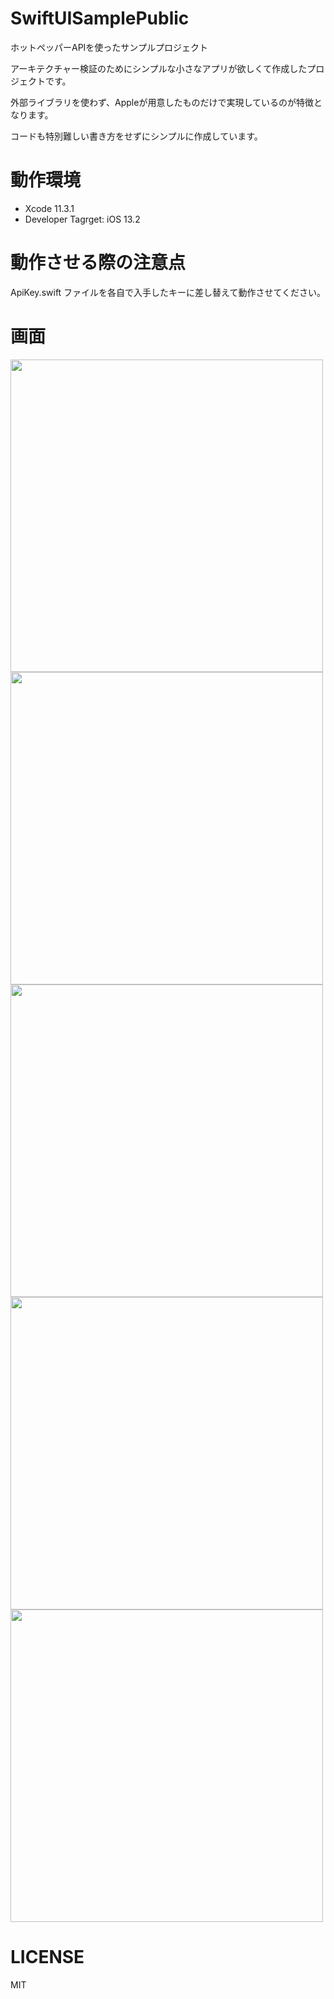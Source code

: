 # SwiftUISamplePublic

ホットペッパーAPIを使ったサンプルプロジェクト

アーキテクチャー検証のためにシンプルな小さなアプリが欲しくて作成したプロジェクトです。

外部ライブラリを使わず、Appleが用意したものだけで実現しているのが特徴となります。

コードも特別難しい書き方をせずにシンプルに作成しています。

# 動作環境
- Xcode 11.3.1
- Developer Tagrget: iOS 13.2

# 動作させる際の注意点

ApiKey.swift ファイルを各自で入手したキーに差し替えて動作させてください。

# 画面

<img src="doc/images/area_list.png" width="500px">

<img src="doc/images/search_shop.png" width="500px">

<img src="doc/images/shop_detail.png" width="500px">

<img src="doc/images/favorite_list.png" width="500px">

<img src="doc/images/favorite_list_deleting.png" width="500px">

# LICENSE

MIT
